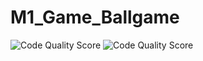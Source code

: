 # M1_Game_Ballgame
![Code Quality Score](https://api.codiga.io/project/29859/score/svg)
![Code Quality Score](https://api.codiga.io/project/29859/status/svg)
